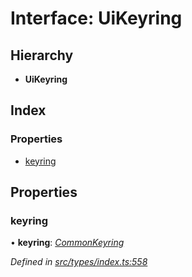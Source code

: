 # Interface: UiKeyring

## Hierarchy

* **UiKeyring**

## Index

### Properties

* [keyring](uikeyring.md#keyring)

## Properties

###  keyring

• **keyring**: *[CommonKeyring](../globals.md#commonkeyring)*

*Defined in [src/types/index.ts:558](https://github.com/PolymathNetwork/polymesh-sdk/blob/da0f7fd7/src/types/index.ts#L558)*
